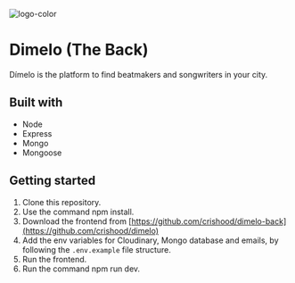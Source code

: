 ![logo-color](https://user-images.githubusercontent.com/19397183/180857720-1afdc728-9383-4e69-99cb-1e9baaf8ed7a.svg)

# Dimelo (The Back)
Dímelo is the platform to find beatmakers and songwriters in your city.

## Built with
- Node
- Express
- Mongo
- Mongoose

## Getting started
1. Clone this repository.
2. Use the command npm install.
3. Download the frontend from [https://github.com/crishood/dimelo-back](https://github.com/crishood/dimelo)
4. Add the env variables for Cloudinary, Mongo database and emails, by following the `.env.example` file structure.
5. Run the frontend.
6. Run the command npm run dev.
